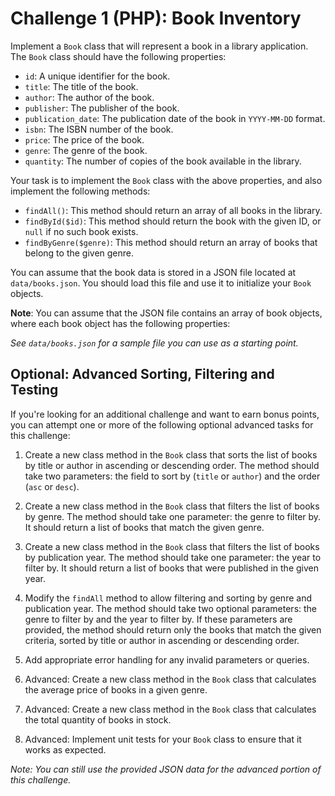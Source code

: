 # Challenge 1 (PHP): Book Inventory

Implement a `Book` class that will represent a book in a library application. The `Book` class should have the following properties:

- `id`: A unique identifier for the book.
- `title`: The title of the book.
- `author`: The author of the book.
- `publisher`: The publisher of the book.
- `publication_date`: The publication date of the book in `YYYY-MM-DD` format.
- `isbn`: The ISBN number of the book.
- `price`: The price of the book.
- `genre`: The genre of the book.
- `quantity`: The number of copies of the book available in the library.

Your task is to implement the `Book` class with the above properties, and also implement the following methods:

- `findAll()`: This method should return an array of all books in the library.
- `findById($id)`: This method should return the book with the given ID, or `null` if no such book exists.
- `findByGenre($genre)`: This method should return an array of books that belong to the given genre.

You can assume that the book data is stored in a JSON file located at `data/books.json`. You should load this file and use it to initialize your `Book` objects.

**Note**: You can assume that the JSON file contains an array of book objects, where each book object has the following properties:

_See `data/books.json` for a sample file you can use as a starting point._

## Optional: Advanced Sorting, Filtering and Testing

If you're looking for an additional challenge and want to earn bonus points, you can attempt one or more of the following optional advanced tasks for this challenge:

1. Create a new class method in the `Book` class that sorts the list of books by title or author in ascending or descending order. The method should take two parameters: the field to sort by (`title` or `author`) and the order (`asc` or `desc`).

2. Create a new class method in the `Book` class that filters the list of books by genre. The method should take one parameter: the genre to filter by. It should return a list of books that match the given genre.

3. Create a new class method in the `Book` class that filters the list of books by publication year. The method should take one parameter: the year to filter by. It should return a list of books that were published in the given year.

4. Modify the `findAll` method to allow filtering and sorting by genre and publication year. The method should take two optional parameters: the genre to filter by and the year to filter by. If these parameters are provided, the method should return only the books that match the given criteria, sorted by title or author in ascending or descending order.

5. Add appropriate error handling for any invalid parameters or queries.

6. Advanced: Create a new class method in the `Book` class that calculates the average price of books in a given genre.

7. Advanced: Create a new class method in the `Book` class that calculates the total quantity of books in stock.

8. Advanced: Implement unit tests for your `Book` class to ensure that it works as expected.

_Note: You can still use the provided JSON data for the advanced portion of this challenge._
